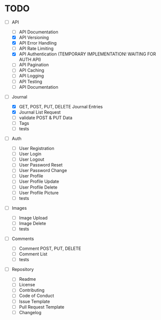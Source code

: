 # TODO

- [ ] API

  - [ ] API Documentation
  - [x] API Versioning
  - [x] API Error Handling
  - [ ] API Rate Limiting
  - [x] API Authentication (TEMPORARY IMPLEMENTATION! WAITING FOR AUTH API)
  - [ ] API Pagination
  - [ ] API Caching
  - [ ] API Logging
  - [ ] API Testing
  - [ ] API Documentation

- [ ] Journal

  - [x] GET, POST, PUT, DELETE Journal Entries
  - [x] Journal List Request
  - [ ] validate POST & PUT Data
  - [ ] Tags
  - [ ] tests

- [ ] Auth

  - [ ] User Registration
  - [ ] User Login
  - [ ] User Logout
  - [ ] User Password Reset
  - [ ] User Password Change
  - [ ] User Profile
  - [ ] User Profile Update
  - [ ] User Profile Delete
  - [ ] User Profile Picture
  - [ ] tests

- [ ] Images

  - [ ] Image Upload
  - [ ] Image Delete
  - [ ] tests

- [ ] Comments

  - [ ] Comment POST, PUT, DELETE
  - [ ] Comment List
  - [ ] tests

- [ ] Repository

  - [ ] Readme
  - [ ] License
  - [ ] Contributing
  - [ ] Code of Conduct
  - [ ] Issue Template
  - [ ] Pull Request Template
  - [ ] Changelog
